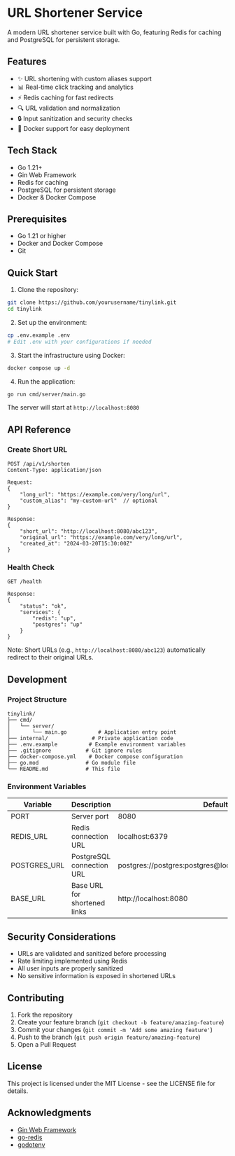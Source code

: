 # URL Shortener Service

A modern URL shortener service built with Go, featuring Redis for caching and PostgreSQL for persistent storage.

## Features

- ✨ URL shortening with custom aliases support
- 📊 Real-time click tracking and analytics
- ⚡ Redis caching for fast redirects
- 🔍 URL validation and normalization
- 🔒 Input sanitization and security checks
- 🐳 Docker support for easy deployment

## Tech Stack

- Go 1.21+
- Gin Web Framework
- Redis for caching
- PostgreSQL for persistent storage
- Docker & Docker Compose

## Prerequisites

- Go 1.21 or higher
- Docker and Docker Compose
- Git

## Quick Start

1. Clone the repository:
```bash
git clone https://github.com/yourusername/tinylink.git
cd tinylink
```

2. Set up the environment:
```bash
cp .env.example .env
# Edit .env with your configurations if needed
```

3. Start the infrastructure using Docker:
```bash
docker compose up -d
```

4. Run the application:
```bash
go run cmd/server/main.go
```

The server will start at `http://localhost:8080`

## API Reference

### Create Short URL
```http
POST /api/v1/shorten
Content-Type: application/json

Request:
{
    "long_url": "https://example.com/very/long/url",
    "custom_alias": "my-custom-url"  // optional
}

Response:
{
    "short_url": "http://localhost:8080/abc123",
    "original_url": "https://example.com/very/long/url",
    "created_at": "2024-03-20T15:30:00Z"
}
```

### Health Check
```http
GET /health

Response:
{
    "status": "ok",
    "services": {
        "redis": "up",
        "postgres": "up"
    }
}
```

Note: Short URLs (e.g., `http://localhost:8080/abc123`) automatically redirect to their original URLs.

## Development

### Project Structure
```
tinylink/
├── cmd/
│   └── server/
│       └── main.go          # Application entry point
├── internal/              # Private application code
├── .env.example          # Example environment variables
├── .gitignore           # Git ignore rules
├── docker-compose.yml    # Docker compose configuration
├── go.mod               # Go module file
└── README.md            # This file
```

### Environment Variables

| Variable | Description | Default |
|----------|-------------|---------|
| PORT | Server port | 8080 |
| REDIS_URL | Redis connection URL | localhost:6379 |
| POSTGRES_URL | PostgreSQL connection URL | postgres://postgres:postgres@localhost:5432/urlshortener |
| BASE_URL | Base URL for shortened links | http://localhost:8080 |

## Security Considerations

- URLs are validated and sanitized before processing
- Rate limiting implemented using Redis
- All user inputs are properly sanitized
- No sensitive information is exposed in shortened URLs

## Contributing

1. Fork the repository
2. Create your feature branch (`git checkout -b feature/amazing-feature`)
3. Commit your changes (`git commit -m 'Add some amazing feature'`)
4. Push to the branch (`git push origin feature/amazing-feature`)
5. Open a Pull Request

## License

This project is licensed under the MIT License - see the LICENSE file for details.

## Acknowledgments

- [Gin Web Framework](https://github.com/gin-gonic/gin)
- [go-redis](https://github.com/redis/go-redis)
- [godotenv](https://github.com/joho/godotenv) 
